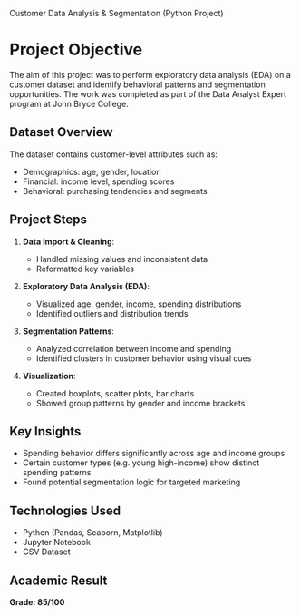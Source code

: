  Customer Data Analysis & Segmentation (Python Project)

# Project Objective
The aim of this project was to perform exploratory data analysis (EDA) on a customer dataset and identify behavioral patterns and segmentation opportunities. The work was completed as part of the Data Analyst Expert program at John Bryce College.

## Dataset Overview
The dataset contains customer-level attributes such as:
- Demographics: age, gender, location
- Financial: income level, spending scores
- Behavioral: purchasing tendencies and segments

## Project Steps
1. **Data Import & Cleaning**:  
   - Handled missing values and inconsistent data
   - Reformatted key variables

2. **Exploratory Data Analysis (EDA)**:  
   - Visualized age, gender, income, spending distributions  
   - Identified outliers and distribution trends

3. **Segmentation Patterns**:  
   - Analyzed correlation between income and spending  
   - Identified clusters in customer behavior using visual cues

4. **Visualization**:  
   - Created boxplots, scatter plots, bar charts  
   - Showed group patterns by gender and income brackets

## Key Insights
- Spending behavior differs significantly across age and income groups  
- Certain customer types (e.g. young high-income) show distinct spending patterns  
- Found potential segmentation logic for targeted marketing

##  Technologies Used
- Python (Pandas, Seaborn, Matplotlib)  
- Jupyter Notebook  
- CSV Dataset

## Academic Result
**Grade: 85/100**
